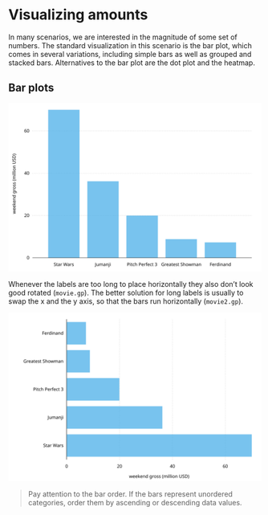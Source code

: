 # Visualizing amounts
In many scenarios, we are interested in the magnitude of some set of numbers. The standard visualization in this scenario is the bar plot, which comes in several variations, including simple bars as well as grouped and stacked bars. Alternatives to the bar plot are the dot plot and the heatmap.

## Bar plots

<img src="img/movie.svg">

Whenever the labels are too long to place horizontally they also don’t look good rotated (`movie.gp`). The better solution for long labels is usually to swap the x and the y axis, so that the bars run horizontally (`movie2.gp`).

<img src="img/movie2.svg">

> Pay attention to the bar order. If the bars represent unordered categories, order them by ascending or descending data values.

